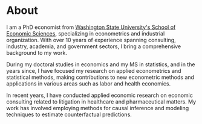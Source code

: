 # About
I am a PhD economist from [Washington State University's School of Economic Sciences](https://ses.wsu.edu/), specializing in econometrics and industrial organization. With over 10 years of experience spanning consulting, industry, academia, and government sectors, I bring a comprehensive background to my work.

During my doctoral studies in economics and my MS in statistics, and in the years since, I have focused my research on applied econometrics and statistical methods, making contributions to new econometric methods and applications in various areas such as labor and health economics.

In recent years, I have conducted applied economic research on economic consulting related to litigation in healthcare and pharmaceutical matters. My work has involved employing methods for causal inference and modeling techniques to estimate counterfactual predictions.  
